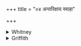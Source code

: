 +++
title = "०४ अन्तरिक्षाय स्वाहा"

+++

<details><summary>Whitney</summary>

### Translation
4. To atmosphere hail!

### Notes
</details>

<details><summary>Griffith</summary>

All hail to Air!
</details>
